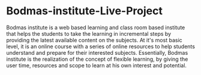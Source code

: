 # Bodmas-institute-Live-Project
Bodmas institute is a web based learning and class room based institute that helps the students to take the learning in incremental steps by providing the latest available content on the subjects. At it's most basic level, it is an online course with a series of online resources to help students understand and prepare for their interested subjects. Essentially, Bodmas institute is the realization of the concept of flexible learning, by giving the user time, resources and scope to learn at his own interest and potential.
